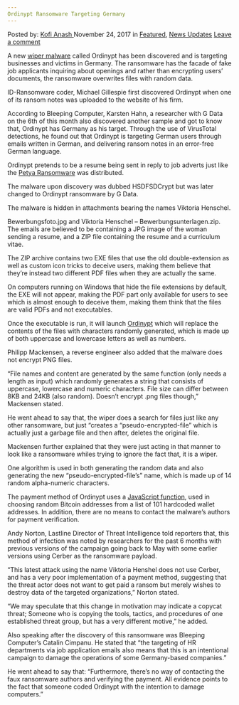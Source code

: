 ```yaml
---
Ordinypt Ransomware Targeting Germany
---
```

<article class="post-listing post-23661 post type-post status-publish format-standard has-post-thumbnail hentry category-deepdot-news category-news-updates tag-germany tag-ordinypt tag-ransomware tag-targeting">
    <div class="post-inner">
    <p class="post-meta">
    <span>Posted by: <a href="https://www.deepdotweb.com/author/kofi/" title="">Kofi Anash </a></span>
    <span>November 24, 2017</span>
    <span>in <a href="https://www.deepdotweb.com/category/deepdot-news/" rel="category tag">Featured</a>, <a href="https://www.deepdotweb.com/category/news-updates/" rel="category tag">News Updates</a></span>
    <span><a href="https://www.deepdotweb.com/2017/11/24/ordinypt-ransomware-targeting-germany/#respond">Leave a comment</a></span>
    </p>
    <div class="clear"></div>
    <div class="entry">
    <p>A new <a href="https://www.deepdotweb.com/2016/10/11/house-party-protocol-remote-evidence-wiper-program/">wiper malware</a> called Ordinypt has been discovered and is targeting businesses and victims in Germany. The ransomware has the facade of fake job applicants inquiring about openings and rather than encrypting users&#8217; documents, the ransomware overwrites files with random data.</p>
    <p>ID-Ransomware coder, Michael Gillespie first discovered Ordinypt when one of its ransom notes was uploaded to the website of his firm.</p>
    <p>According to Bleeping Computer, Karsten Hahn, a researcher with G Data on the 6th of this month also discovered another sample and got to know that, Ordinypt has Germany as his target. Through the use of VirusTotal detections, he found out that Ordinypt is targeting German users through emails written in German, and delivering ransom notes in an error-free German language.</p>
    <p>Ordinypt pretends to be a resume being sent in reply to job adverts just like the <a href="https://www.deepdotweb.com/2017/07/24/hackers-demand-250000-ransomware-decryption-keys/">Petya Ransomware</a> was distributed.</p>
    <p>The malware upon discovery was dubbed HSDFSDCrypt but was later changed to Ordinypt ransomware by G Data.</p>
    <p>The malware is hidden in attachments bearing the names Viktoria Henschel.</p>
    <p>Bewerbungsfoto.jpg and Viktoria Henschel &#8211; Bewerbungsunterlagen.zip. The emails are believed to be containing a JPG image of the woman sending a resume, and a ZIP file containing the resume and a curriculum vitae.</p>
    <p>The ZIP archive contains two EXE files that use the old double-extension as well as custom icon tricks to deceive users, making them believe that they&#8217;re instead two different PDF files when they are actually the same.</p>
    <p>On computers running on Windows that hide the file extensions by default, the EXE will not appear, making the PDF part only available for users to see which is almost enough to deceive them, making them think that the files are valid PDFs and not executables.</p>
    <p><a id="post-23661-_gjdgxs"></a> Once the executable is run, it will launch <a href="https://www.bleepingcomputer.com/news/security/ordinypt-ransomware-intentionally-destroys-files-currently-targeting-germany/">Ordinypt</a> which will replace the contents of the files with characters randomly generated, which is made up of both uppercase and lowercase letters as well as numbers.</p>
    <p>Philipp Mackensen, a reverse engineer also added that the malware does not encrypt PNG files.</p>
    <p>“File names and content are generated by the same function (only needs a length as input) which randomly generates a string that consists of uppercase, lowercase and numeric characters. File size can differ between 8KB and 24KB (also random). Doesn&#8217;t encrypt .png files though,” Mackensen stated.</p>
    <p>He went ahead to say that, the wiper does a search for files just like any other ransomware, but just &#8220;creates a &#8220;pseudo-encrypted-file&#8221; which is actually just a garbage file and then after, deletes the original file.</p>
    <p>Mackensen further explained that they were just acting in that manner to look like a ransomware whiles trying to ignore the fact that, it is a wiper.</p>
    <p>One algorithm is used in both generating the random data and also generating the new &#8220;pseudo-encrypted-file&#8217;s&#8221; name, which is made up of 14 random alpha-numeric characters.</p>
    <p>The payment method of Ordinypt uses a <a href="https://www.deepdotweb.com/2017/10/23/new-javascript-monero-miner-released-sites-begin-mine-coins/">JavaScript function</a>, used in choosing random Bitcoin addresses from a list of 101 hardcoded wallet addresses. In addition, there are no means to contact the malware’s authors for payment verification.</p>
    <p>Andy Norton, Lastline Director of Threat Intelligence told reporters that, this method of infection was noted by researchers for the past 6 months with previous versions of the campaign going back to May with some earlier versions using Cerber as the ransomware payload.</p>
    <p>“This latest attack using the name Viktoria Henshel does not use Cerber, and has a very poor implementation of a payment method, suggesting that the threat actor does not want to get paid a ransom but merely wishes to destroy data of the targeted organizations,” Norton stated.</p>
    <p>“We may speculate that this change in motivation may indicate a copycat threat; Someone who is copying the tools, tactics, and procedures of one established threat group, but has a very different motive,&#8221; he added.</p>
    <p>Also speaking after the discovery of this ransomware was Bleeping Computer’s Catalin Cimpanu. He stated that “the targeting of HR departments via job application emails also means that this is an intentional campaign to damage the operations of some Germany-based companies.”</p>
    <p>He went ahead to say that: “Furthermore, there’s no way of contacting the faux ransomware authors and verifying the payment. All evidence points to the fact that someone coded Ordinypt with the intention to damage computers.”</p>
    </div>
    <span style="display:none"><a href="https://www.deepdotweb.com/tag/germany/" rel="tag">germany</a> <a href="https://www.deepdotweb.com/tag/ordinypt/" rel="tag">ordinypt</a> <a href="https://www.deepdotweb.com/tag/ransomware/" rel="tag">ransomware</a> <a href="https://www.deepdotweb.com/tag/targeting/" rel="tag">targeting</a></span> <span style="display:none" class="updated">2017-11-24</span>
    <div style="display:none" class="vcard author" itemprop="author" itemscope itemtype="http://schema.org/Person"><strong class="fn" itemprop="name"><a href="https://www.deepdotweb.com/author/kofi/" title="Posts by Kofi Anash" rel="author">Kofi Anash</a></strong></div>
    </div>
</article>

